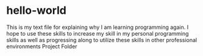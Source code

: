 # hello-world

This is my text file for explaining why I am learning programming again.  I hope to use these skills to increase my skill in my personal programming skills as well as progressing along to utilize these skills in other professional environments
Project Folder
